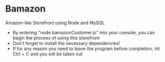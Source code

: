 # Bamazon
Amazon-like Storefront using Node and MySQL

* By entering "node bamazonCustomer.js" into your console, you can begin the process of using this storefront
* Don't forget to install the necessary dependencies!
* If for any reason you need to leave the program before completion, hit Ctrl + C and you will be taken out

